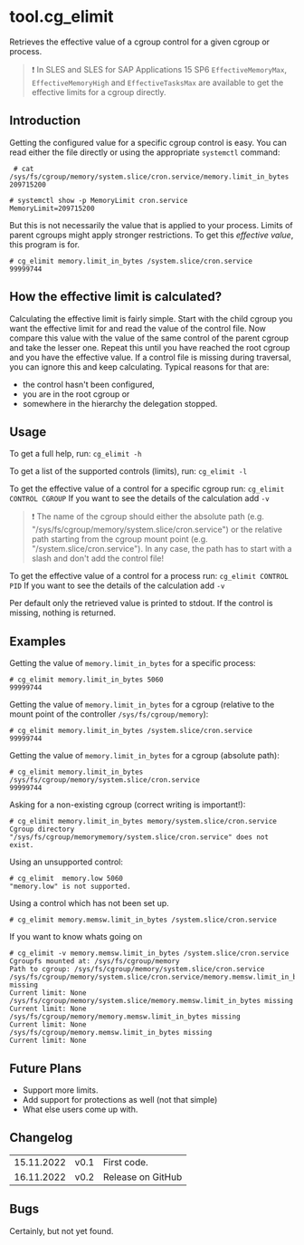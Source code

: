 # tool.cg_elimit
Retrieves the effective value of a cgroup control for a given cgroup or process.

> :exclamation: In SLES and SLES for SAP Applications 15 SP6 `EffectiveMemoryMax`, `EffectiveMemoryHigh` and `EffectiveTasksMax` are available to get the effective limits for a cgroup directly. 

## Introduction

Getting the configured value for a specific cgroup control is easy. You can read either the file directly or using the appropriate `systemctl` command:

     # cat /sys/fs/cgroup/memory/system.slice/cron.service/memory.limit_in_bytes
    209715200

    # systemctl show -p MemoryLimit cron.service 
    MemoryLimit=209715200

But this is not necessarily the value that is applied to your process. Limits of parent cgroups might apply stronger restrictions. To get this *effective value*, this program is for.

    # cg_elimit memory.limit_in_bytes /system.slice/cron.service
    99999744

## How the effective limit is calculated?

Calculating the effective limit is fairly simple.
Start with the child cgroup you want the effective limit for and read the value of the control file.
Now compare this value with the value of the same control of the parent cgroup and take the lesser one.
Repeat this until you have reached the root cgroup and you have the effective value. 
If a control file is missing during traversal, you can ignore this and keep calculating. Typical reasons for that are:

- the control hasn't been configured,
- you are in the root cgroup or
- somewhere in the hierarchy the delegation stopped.


## Usage

To get a full help, run: `cg_elimit -h`

To get a list of the supported controls (limits), run: `cg_elimit -l`

To get the effective value of a control for a specific cgroup run: `cg_elimit CONTROL CGROUP`
If you want to see the details of the calculation add `-v`


> :exclamation: The name of the cgroup should either the absolute path (e.g. "/sys/fs/cgroup/memory/system.slice/cron.service") or the relative path starting from the cgroup mount point (e.g. "/system.slice/cron.service"). In any case, the path has to start with a slash and don't add the control file!

To get the effective value of a control for a process run: `cg_elimit CONTROL PID`
If you want to see the details of the calculation add `-v`

Per default only the retrieved value is printed to stdout. If the control is missing, nothing is returned.

## Examples

Getting the value of `memory.limit_in_bytes` for a specific process: 

    # cg_elimit memory.limit_in_bytes 5060
    99999744

Getting the value of `memory.limit_in_bytes` for a cgroup (relative to the mount point of the controller `/sys/fs/cgroup/memory`): 

    # cg_elimit memory.limit_in_bytes /system.slice/cron.service
    99999744

Getting the value of `memory.limit_in_bytes` for a cgroup (absolute path): 

    # cg_elimit memory.limit_in_bytes /sys/fs/cgroup/memory/system.slice/cron.service
    99999744

Asking for a non-existing cgroup (correct writing is important!):

    # cg_elimit memory.limit_in_bytes memory/system.slice/cron.service
    Cgroup directory "/sys/fs/cgroup/memorymemory/system.slice/cron.service" does not exist.

Using an unsupported control:

    # cg_elimit  memory.low 5060
    "memory.low" is not supported.

Using a control which has not been set up.

    # cg_elimit memory.memsw.limit_in_bytes /system.slice/cron.service 

If you want to know whats going on

    # cg_elimit -v memory.memsw.limit_in_bytes /system.slice/cron.service 
    Cgroupfs mounted at: /sys/fs/cgroup/memory
    Path to cgroup: /sys/fs/cgroup/memory/system.slice/cron.service
    /sys/fs/cgroup/memory/system.slice/cron.service/memory.memsw.limit_in_bytes missing
    Current limit: None
    /sys/fs/cgroup/memory/system.slice/memory.memsw.limit_in_bytes missing
    Current limit: None
    /sys/fs/cgroup/memory/memory.memsw.limit_in_bytes missing
    Current limit: None
    /sys/fs/cgroup/memory.memsw.limit_in_bytes missing
    Current limit: None


## Future Plans

- Support more limits.
- Add support for protections as well (not that simple)
- What else users come up with.


## Changelog

|                |               |      |
| -------------: | :-----------: | :--- |
|15.11.2022 | v0.1 | First code.        |
|16.11.2022 | v0.2 | Release on GitHub  |


## Bugs

Certainly, but not yet found.

